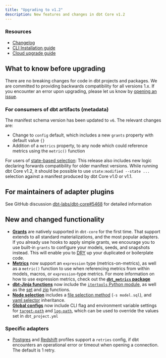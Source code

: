 ```yaml
---
title: "Upgrading to v1.2"
description: New features and changes in dbt Core v1.2
---
```

### Resources

- [Changelog](https://github.com/dbt-labs/dbt-core/blob/1.2.latest/CHANGELOG.md)
- [CLI Installation guide](/docs/core/installation)
- [Cloud upgrade guide](/docs/dbt-versions/upgrade-core-in-cloud)

## What to know before upgrading

There are no breaking changes for code in dbt projects and packages. We are committed to providing backwards compatibility for all versions 1.x. If you encounter an error upon upgrading, please let us know by [opening an issue](https://github.com/dbt-labs/dbt-core/issues/new).

### For consumers of dbt artifacts (metadata)

The manifest schema version has been updated to `v6`. The relevant changes are:
- Change to `config` default, which includes a new `grants` property with default value `{}`
- Addition of a `metrics` property, to any node which could reference metrics using the `metric()` function

For users of [state-based selection](/docs/deploy/project-state): This release also includes new logic declaring forwards compatibility for older manifest versions. While running dbt Core v1.2, it should be possible to use `state:modified --state ...` selection against a manifest produced by dbt Core v1.0 or v1.1.

## For maintainers of adapter plugins

See GitHub discussion [dbt-labs/dbt-core#5468](https://github.com/dbt-labs/dbt-core/discussions/5468) for detailed information

## New and changed functionality

- **[Grants](/reference/resource-configs/grants)** are natively supported in `dbt-core` for the first time. That support extends to all standard materializations, and the most popular adapters. If you already use hooks to apply simple grants, we encourage you to use built-in `grants` to configure your models, seeds, and snapshots instead. This will enable you to [DRY](https://en.wikipedia.org/wiki/Don%27t_repeat_yourself) up your duplicated or boilerplate code.
- **[Metrics](/docs/build/metrics)** now support an `expression` type (metrics-on-metrics), as well as a `metric()` function to use when referencing metrics from within models, macros, or `expression`-type metrics. For more information on how to use expression metrics, check out the [**`dbt_metrics` package**](https://github.com/dbt-labs/dbt_metrics)
- **[dbt-Jinja functions](/reference/dbt-jinja-functions)** now include the [`itertools` Python module](/reference/dbt-jinja-functions/modules#itertools), as well as the [set](/reference/dbt-jinja-functions/set) and [zip](/reference/dbt-jinja-functions/zip) functions.
- **[Node selection](/reference/node-selection/syntax)** includes a [file selection method](/reference/node-selection/methods#the-file-method) (`-s model.sql`), and [yaml selector](/reference/node-selection/yaml-selectors) inheritance.
- **[Global configs](/reference/global-configs)** now include CLI flag and environment variable settings for [`target-path`](/reference/project-configs/target-path) and [`log-path`](/reference/project-configs/log-path), which can be used to override the values set in `dbt_project.yml`

### Specific adapters

- [Postgres](/reference/warehouse-setups/postgres-setup) and [Redshift](/reference/warehouse-setups/redshift-setup) profiles support a `retries` config, if dbt encounters an operational error or timeout when opening a connection. The default is 1 retry.
